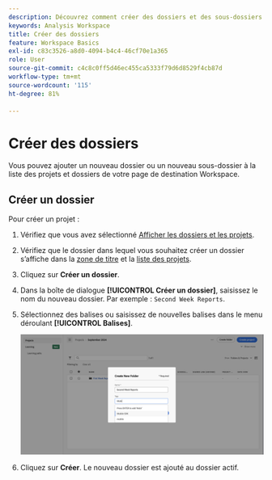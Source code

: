 ```yaml
---
description: Découvrez comment créer des dossiers et des sous-dossiers dans Analysis Workspace.
keywords: Analysis Workspace
title: Créer des dossiers
feature: Workspace Basics
exl-id: c83c3526-a8d0-4094-b4c4-46cf70e1a365
role: User
source-git-commit: c4c8c0ff5d46ec455ca5333f79d6d8529f4cb87d
workflow-type: tm+mt
source-wordcount: '115'
ht-degree: 81%

---
```


# Créer des dossiers

Vous pouvez ajouter un nouveau dossier ou un nouveau sous-dossier à la liste des projets et dossiers de votre page de destination Workspace.

## Créer un dossier

Pour créer un projet :

1. Vérifiez que vous avez sélectionné [Afficher les dossiers et les projets](/help/analysis-workspace/build-workspace-project/freeform-overview.md#show-selector).

1. Vérifiez que le dossier dans lequel vous souhaitez créer un dossier s’affiche dans la [zone de titre](/help/analysis-workspace/build-workspace-project/freeform-overview.md#title-area) et la [liste des projets](/help/analysis-workspace/build-workspace-project/freeform-overview.md#project-list).

1. Cliquez sur **Créer un dossier**.

1. Dans la boîte de dialogue **[!UICONTROL Créer un dossier]**, saisissez le nom du nouveau dossier. Par exemple : `Second Week Reports`.

1. Sélectionnez des balises ou saisissez de nouvelles balises dans le menu déroulant **[!UICONTROL Balises]**.

   ![Créer un dossier](../assets/create-new-folder.png)

1. Cliquez sur **Créer**.
Le nouveau dossier est ajouté au dossier actif.
